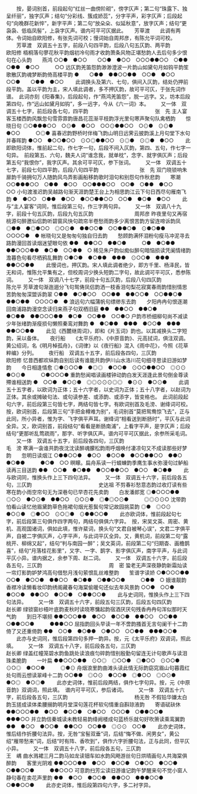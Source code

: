 <!-- { "loadSidebar": true } -->
 　　按，晏词别首，前段起句“红丝一曲傍阶砌”，傍字仄声；第二句“珠露下、独呈纤丽”，独字仄声；结句“分彩线、簇成娇蕊”，分字平声，彩字仄声；后段起句“向晚群花新悴”，新字平声；第二句“放朵朵、似延秋意”，放字仄声；结句“更袅袅、低临凤髻”，上袅字仄声。谱内可平可仄据此。 
　
芳草渡　　此调有两体。令词始自欧阳修，有张先词可校；慢词始自周邦彦，有陈允平词可校。
　　芳草渡　双调五十五字，前段八句四平韵，后段八句五仄韵、两平韵　　　　　欧阳修
梧桐落句蓼花秋平韵烟初冷句雨才收韵萧条风物正堪愁韵人去后句多少恨句在心头韵　　燕鸿
○○●　●○○　　○○●　●○○　○○○●●○○　○●●　○●●　●○○　　　○○
远仄韵羌笛怨韵渺渺澄波一片韵山如黛句月如钩平韵笙歌散仄韵魂梦断韵倚高楼平韵 
●　　○●●　●●○○●●　○○●　●○○　　○○●　　○●●　●○○
 　　此调换头及第六、七句，俱间入仄韵，结处仍押前段平韵。盖以平韵为主，宋人填此调者，多不押仄韵，故可平可仄，于张先词作谱。　此词亦刻《阳春集》，后段起句，作“燕鸿羌笛怨”，脱一远字。又，坊本后段第四句，作“远山如黛月如钩”，多一远字，今从《六一词》本。 
　　又一体　双调五十七字，前后段各七句，四平韵　　　　　　　　　　　　　张　先
主人宴客玉楼西韵风飘忽句雪雰霏韵唐昌花蕊渐平枝韵浮光里句寒声聚句队禽栖韵　　惊晓日句
◎○●●●○○　○⊙●　●○○　○○⊙●●○○　○⊙●　⊙⊙●　●○○　　　○◎●
喜春迟韵野桥时伴梅飞韵山明日远霁云披韵溪上月句堂下水句并春晖韵
●○○　●○○●○○　⊙○◎●●○○　⊙◎●　⊙◎●　●○○
 　　此即欧阳词体，惟前起二句，作七字一句，后段不间入仄韵，第四、五句，作七字一句异。　前段第五、六句，魏夫人词“谁念我，就单枕”，念字、就字俱仄声；后段第五句“我恨你”，我字仄声。其余可平可仄，参下张词。 
　　又一体　双调五十七字，前段七句四平韵，后段八句四平韵　　　　　　　　张　先
双门晓锁响朱扉韵千骑拥句万人随韵风鸟弄影画船移韵歌时泪句和别怨句作秋悲韵　　寒潮
○○●●●○○　○●●　●○○　○○●●●○○　○○●　○●●　●○○　　　○○
小句渡淮迟韵吴越路句渐天涯韵楚王台上为相思韵江云下句日西尽句雁南飞韵 
●　●○○　○●●　●○○　●○○●●○○　○○●　●○●　●○○
 　　此与“主人宴客”词同，惟后段第三句，作三字两句异。 
　　又一体　双调八十九字，前段十句五仄韵，后段九句五仄韵　　　　　　　　周邦彦
昨夜里句又再宿桃源句醉邀仙侣韵听碧窗风快句疏帘半卷愁雨韵多少离恨苦韵方留连啼诉韵凤
◎●●　●◎●○○　◎○⊙●　●●○○●　○○●●○●　⊙●○●●　○○○○●　●
帐晓句又是匆匆句独自归去韵　　愁顾韵满怀泪粉句瘦马冲泥寻去路韵漫回首读烟迷望眼句依
●●　●●○○　●●○●　　　○●　●○●●　●●○○○●●　●○●　○○●●　○
稀见朱户韵似痴似醉句暗恼损读凭阑情绪韵澹暮色句看尽栖鸦乱舞韵 
○●○●　●○●●　●●●　⊙○○●　●●●　●●○○●●
 　　此慢词也，押仄韵。宋人填此调者绝少，即方千里、杨泽民，皆无和词，惟陈允平集有之，但校周词少换头短韵二字句，故此调可平可仄，悉参陈词。 
　　又一体　双调八十七字，前段十句五仄韵，后段八句四仄韵　　　　　　　　　陈允平
芳草渡句渐迤逦分飞句鸳俦凤侣韵洒一枝香泪句梨花寂寞春雨韵惜别情思苦韵匆匆深盟诉韵翠
○●●　●○●○○　○○●●　●●○○●　○○●●○●　●●○●●　○○○○●　●
浪远句六幅蒲帆句缥缈东去韵　　夕阳冉冉句恨逐潮回南浦路韵漫空念读归来燕子句双栖旧庭
●●　●●○○　●●○●　　　●○●●　●●○○○●●　●○●　○○●●　○○●○
户韵市桥细柳句尚不减读少年张绪韵渐瘦损句懒照秦鸾对舞韵
●　●○●●　●●●　●○○●　●●●　●●○○●●
 　　此见《西麓继周词》，即和《片玉词》韵也。以其减换头二字短韵，采以备体。 
　
夜行船　　《太平乐府》、《中原音韵》、元高拭词，俱注双调。黄公绍词，名《明月棹孤舟》，《词律》以《夜行船》混入《雨中花》，今照《花草粹编》分列。
　　夜行船　双调五十五字，前后段各四句，三仄韵　　　　　　　　　　　　　欧阳修
忆昔西都欢纵韵自别后读有谁能共韵伊川山水洛川花句细寻思读旧游如梦韵　　今日相逢情愈
◎●⊙○○●　●◎◎　●○○●　⊙○○●●○○　◎⊙⊙　●○⊙●　　　○●○○○●
重韵愁闻唱读画楼钟动韵白发天涯逢此景句倒金尊读殢谁相送韵
●　○○●　●○⊙●　◎◎⊙⊙⊙◎◎　●⊙⊙　●○⊙●
 　　此调五十五字者，以欧词为正体；五十六字者，以史词为正体；五十八字者，以赵词为正体。其余或摊破句法、或句读参差、或添韵、或添字，皆变格也。　此词前段起句六字，前后段第三句皆七字，两结句皆七字。有欧词别首及毛滂、谢绛词可校。按，欧词别首，后段第三句“手把金樽难为别”，毛词别首“莫把鸳鸯惊飞去”，正与此同，所小异者，惟为字、飞字俱平声耳。谢绛词“相看送到断肠时”，平仄与此词全异。又，欧词别首，前段结句“看看是断肠南浦”，上看字平声，是字仄声；后段结句“更那听乱莺疏雨”，那字、听字俱仄声。谱内可平可仄据此，余参所采毛词。 
　　又一体　双调五十五字，前后段各四句，三仄韵　　　　　　　　　　　　　毛　滂
寒满一衾谁共韵夜沈沈读醉魂朦松韵雨呼烟唤付凄凉句又不成读那些好梦韵　　忽明日读烟江
○●●○○●　●○○　●○○●　●○○●●○○　●●○　●○●●　　　●○●　○○
暝矇。扁舟系读一行蝃蝀韵季鹰生事水弥漫句过鲈船读再三目送韵
●●　○○●　●○●●　●○○●●○○　●○○　●○●●
 　　此与欧词同，惟换头作上三下四句法异。 
　　又一体　双调五十六字，前后段各五句，三仄韵　　　　　　　　　　　　　史达祖
不剪春衫愁意态韵过收灯读有些寒在韵小雨空帘句无为深巷句已早杏花先卖韵　　白发潘郎宽
◎●○○○●●　◎○⊙　●○⊙●　●●○○　⊙○⊙●　◎●◎○⊙●　　　◎◎⊙⊙○
沈带韵怕看山读忆他眉黛韵草色拖裙句烟光惹鬓句常记故园挑菜韵
◎●　◎○⊙　●○⊙●　◎●○○　⊙○◎●　⊙●●○○●
 　　此亦欧词体，惟前段起句七字，前后段第三句俱作四字两句，两结句俱俱六字异。　按，宋吴文英、周密、黄机、高观国诸词，俱如此填，惟许棐词，换头句“文君自被琴心误”，文君二字俱平声，自被二字俱仄声，心字平声，与此词平仄全异。又，黄机词，前段第二句“露桃开、柳绵又起”，结句“判与南园一醉”；吴文英词，前段第二句“归期杳、画檐鹊喜”，结句“月落桂花影里”，又字、一字、鹊字、影字俱仄声，南字平声，与此词平仄小异。谱内据之，余参下周、赵二词。 
　　又一体　双调五十六字，前后段各五句，三仄韵　　　　　　　　　　　　　周　密
蛩老无声深夜静韵新霜灿读一帘灯影韵妒梦鸿高句借愁月浅句萦恨乱丝难整韵　　笙谱字读娇
○●○○○●●　○○●　●○○●　●●○○　●○●●　○●●○○●　　　○●●　○
娥谁靓韵香襟冷读懒看妆印韵绣阁藏春句海棠偷暖句还似去年风景韵
○○●　○○●　●○○●　●●○○　●○○●　○●●○○●
 　　此与史词同，惟换头作上三下四句法异。 
　　又一体　双调五十六字，前段五句三仄韵，后段五句四仄韵　　　　　　　　　赵长卿
绿锁窗纱梧叶底韵麦秋时读晓寒慵起韵宿酒厌厌句残香冉冉句浑似那时天气韵　　到日不堪频
●●○○○●●　●○○　●○○●　●●○○　○○●●　○●●○○●　　　●●●○○
屈指韵回头早读一年不啻韵搔首无言句阑干十二韵倚了又还重倚韵
●●　○○●　●○●●　○●○○　○○●●　●●●○○●
 　　此亦与史词同，惟后段第四句多押一韵异。按，元《太平乐府》双调词，照此填。 
　　又一体　双调五十八字，前后段各五句，三仄韵　　　　　　　　　　　　　赵长卿
绿盖红幢笼碧水韵鱼跳处读浪痕匀碎韵惜别殷勤句留连无计句歌声与读泪珠柔脆韵　　一叶扁
●●○○○●●　⊙○◎　◎○○●　◎●○○　⊙○○●　⊙○◎　●○○●　　　◎●⊙
舟烟浪里韵曲滩头读此情无际韵窈窕眉山句暮霞红处句雨云想读翠峰十二韵 
○○●●　◎○⊙　●○○●　◎●○○　◎○⊙●　●○◎　●○◎●
 　　此亦史词体，惟前后段两结，俱作七字句异。按，元《中原音韵》双调词，照此填。　谱内可平可仄，参后诸词。 
　　又一体　双调五十六字，前后段各五句，三仄韵　　　　　　　　　　　　　杨无咎
不假铅华嫌太白韵玉搓成读体柔腰搦韵明月堂深句莲花杯软句情重自斟琼液韵　　寄语碔砆休
●●○○○●●　●○○　●○○●　○●○○　○○○●　○●●○○●　　　●●●○○
并立韵信秦城读未教轻易韵绛阙楼成句蓝桥乐就句好吹箫读乘鸾翼韵
●●　●○○　●○○●　●●○○　○○●●　◎⊙⊙　○○●
 　　此亦史词体，惟后结作折腰句法异。按，无咎“宝髻双垂”词，后结“悔不做、闲男女”，黄公绍“雁带愁来”词，后结“时有阵、香吹到”，俱作六字折腰句法，正与此同，但平仄小异。 
　　又一体　双调五十八字，前后段各五句，三仄韵　　　　　　　　　　　　　王　嵎
曲水溅裙三月二韵马如龙读钿车如水韵风飏游丝句日烘晴画句人共海棠俱醉韵　　客里光阴难
●●○○○●●　●○○　●○○●　○●○○　●○○●　○●●○○●　　　●●○○○
可意韵扫芳尘读旧游谁记韵午梦醒来句不觉小窗人静句春在卖花声里韵 
●●　●○○　●○○●　●●○○　●●●○○●　○●●○○●
 　　此亦史词体，惟后段第四句六字，多二衬字异。 
